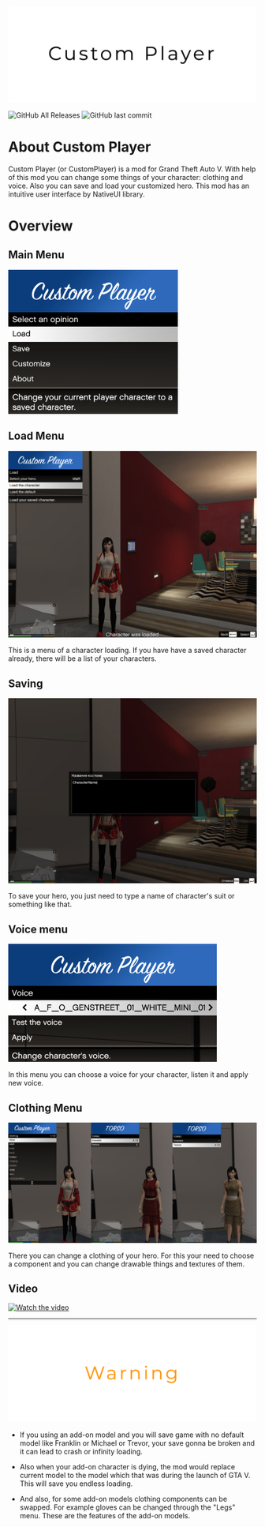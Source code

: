 ![Logo](screenshots/Logo.png)

![GitHub All Releases](https://img.shields.io/github/downloads/AmeliePick/CustomPlayer/total?style=for-the-badge)
![GitHub last commit](https://img.shields.io/github/last-commit/AmeliePick/CustomPlayer?style=for-the-badge)

# About Custom Player
Custom Player (or CustomPlayer) is a mod for Grand Theft Auto V. With help of this mod you can change some things of your character: clothing and voice. Also you can save and load your customized hero. This mod has an intuitive user interface by NativeUI library.


# Overview
## Main Menu
![MainMenu](screenshots/MainMenu.jpg)

## Load Menu
![LoadMenu](screenshots/LoadMenu.jpg)

This is a menu of a character loading. If you have have a saved character already, there will be a list of your characters.

## Saving
![SavingMenu](screenshots/Saving.jpg)

To save your hero, you just need to type a name of character's suit or something like that.

## Voice menu
![VoiceMenu](screenshots/VoiceMenu.jpg)

In this menu you can choose a voice for your character, listen it and apply new voice.

## Clothing Menu
![ClothingMenu](screenshots/ClothingMenu.jpg)

There you can change a clothing of your hero. For this your need to choose a component and you can change drawable things and textures of them.

## Video
[![Watch the video](https://img.youtube.com/vi/zQGSEDtP94s/maxresdefault.jpg)](https://youtu.be/zQGSEDtP94s)

___
![Warning](screenshots/Warning.png)
+ If you using an add-on model and you will save game with no default model like Franklin or Michael or Trevor, your save gonna be broken and it can lead to crash or infinity loading.

+ Also when your add-on character is dying, the mod would replace current model to the model which that was during the launch of GTA V. This will save you endless loading.

+ And also, for some add-on models clothing components can be swapped. For example gloves can be changed through the "Legs" menu. These are the features of the add-on models.
